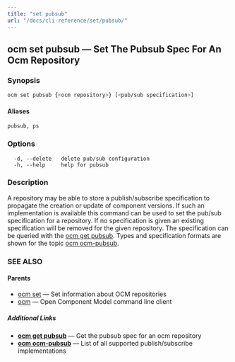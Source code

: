 ```yaml
---
title: "set pubsub"
url: "/docs/cli-reference/set/pubsub/"
---
```


## ocm set pubsub &mdash; Set The Pubsub Spec For An Ocm Repository

### Synopsis

```bash
ocm set pubsub {<ocm repository>} [<pub/sub specification>]
```

#### Aliases

```text
pubsub, ps
```

### Options

```text
  -d, --delete   delete pub/sub configuration
  -h, --help     help for pubsub
```

### Description

A repository may be able to store a publish/subscribe specification
to propagate the creation or update of component versions.
If such an implementation is available this command can be used
to set the pub/sub specification for a repository.
If no specification is given an existing specification
will be removed for the given repository.
The specification
can be queried with the [ocm get pubsub](ocm_get_pubsub.md).
Types and specification formats are shown for the topic
[ocm ocm-pubsub](ocm_ocm-pubsub.md).

### SEE ALSO

#### Parents

* [ocm set](ocm_set.md)	 &mdash; Set information about OCM repositories
* [ocm](ocm.md)	 &mdash; Open Component Model command line client



##### Additional Links

* [<b>ocm get pubsub</b>](ocm_get_pubsub.md)	 &mdash; Get the pubsub spec for an ocm repository
* [<b>ocm ocm-pubsub</b>](ocm_ocm-pubsub.md)	 &mdash; List of all supported publish/subscribe implementations

